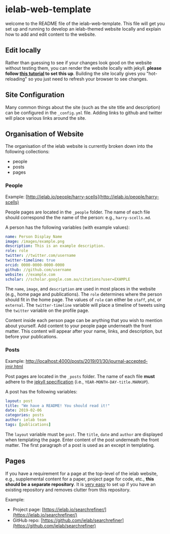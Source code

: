 # ielab-web-template

welcome to the README file of the ielab-web-template. This file will get you set up and running to develop an ielab-themed website locally and explain how to add and edit content to the website.

## Edit locally
 
 Rather than guessing to see if your changes look good on the website without testing them, you can render the website locally with jekyll. **please follow [this tutorial](https://help.github.com/articles/setting-up-your-github-pages-site-locally-with-jekyll/) to set this up**. Building the site locally gives you "hot-reloading" so you just need to refresh your browser to see changes.
 
## Site Configuration

Many common things about the site (such as the site title and description) can be configured in the `_config.yml` file. Adding links to github and twitter will place various links around the site. 
 
## Organisation of Website 

The organisation of the ielab website is currently broken down into the following collections:

 - people
 - posts
 - pages

### People

Example: [http://ielab.io/people/harry-scells](http://ielab.io/people/harry-scells)

People pages are located in the `_people` folder. The name of each file should correspond the the name of the person: e.g., `harry-scells.md`.

A person has the following variables (with example values):

```yaml
name: Person Display Name
image: /images/example.png
description: This is an example description.
role: role
twitter: //twitter.com/username
twitter-timeline: true
orcid: 0000-0000-0000-0000
github: //github.com/username
website: //example.com
scholar: //scholar.google.com.au/citations?user=EXAMPLE
``` 

The `name`, `image`, and `description` are used in most places in the website (e.g., home page and publications). The `role` determines where the person should fit in the home page. The values of `role` can either be `staff`, `phd`, or `external`. The `twitter-timeline` variable will place a timeline of tweets using the `twitter` variable on the profile page.

Content inside each person page can be anything that you wish to mention about yourself. Add content to your people page underneath the front matter. This content will appear after your name, links, and description, but before your publications.

### Posts

Example: [http://localhost:4000/posts/2019/01/30/journal-accepted-jmir.html](http://localhost:4000/posts/2019/01/30/journal-accepted-jmir.html)

Post pages are located in the `_posts` folder. The name of each file **must** adhere to the [jekyll specification](https://jekyllrb.com/docs/posts/) (i.e., `YEAR-MONTH-DAY-title.MARKUP`).

A post has the following variables:

```yaml
layout: post
title: "We have a README! You should read it!"
date: 2019-02-06
categories: posts
author: ielab team
tags: [publications]
```

The `layout` variable must be `post`. The `title`, `date` and `author` are displayed when templating the page. Enter content of the post underneath the front matter. The first paragraph of a post is used as an except in templating.

## Pages

If you have a requirement for a page at the top-level of the ielab website, e.g., supplemental content for a paper, project page for code, etc., **this should be a separate repository**. It is [very easy](https://help.github.com/articles/configuring-a-publishing-source-for-github-pages/) to set up if you have an existing repository and removes clutter from this repository.

Example:

 - Project page: [https://ielab.io/searchrefiner/](https://ielab.io/searchrefiner/)
 - GitHub repo: [https://github.com/ielab/searchrefiner](https://github.com/ielab/searchrefiner)